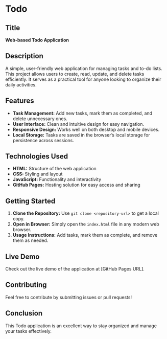 # Todo

## Title
**Web-based Todo Application**

## Description
A simple, user-friendly web application for managing tasks and to-do lists. This project allows users to create, read, update, and delete tasks efficiently. It serves as a practical tool for anyone looking to organize their daily activities.

## Features
- **Task Management:** Add new tasks, mark them as completed, and delete unnecessary ones.
- **User Interface:** Clean and intuitive design for easy navigation.
- **Responsive Design:** Works well on both desktop and mobile devices.
- **Local Storage:** Tasks are saved in the browser’s local storage for persistence across sessions.

## Technologies Used
- **HTML:** Structure of the web application
- **CSS:** Styling and layout
- **JavaScript:** Functionality and interactivity
- **GitHub Pages:** Hosting solution for easy access and sharing

## Getting Started
1. **Clone the Repository:** Use `git clone <repository-url>` to get a local copy.
2. **Open in Browser:** Simply open the `index.html` file in any modern web browser.
3. **Usage Instructions:** Add tasks, mark them as complete, and remove them as needed.

## Live Demo
Check out the live demo of the application at [GitHub Pages URL].

## Contributing
Feel free to contribute by submitting issues or pull requests!

## Conclusion
This Todo application is an excellent way to stay organized and manage your tasks effectively.
